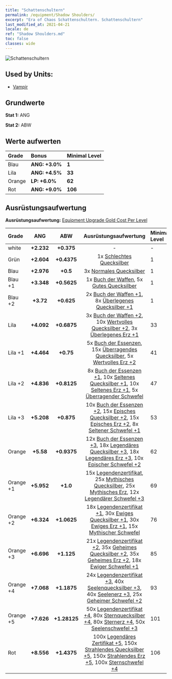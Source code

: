 ```yaml
---
title: "Schattenschultern"
permalink: /equipment/Shadow Shoulders/
excerpt: "Era of Chaos Schattenschultern. Schattenschultern"
last_modified_at: 2021-04-21
locale: de
ref: "Shadow Shoulders.md"
toc: false
classes: wide
---
```


  ![Schattenschultern](/images/e/e_3043.png)

## Used by Units:

* [Vampir](/de/units/Vampire/) 


## Grundwerte
 **Stat 1:** ANG

 **Stat 2:** ABW

## Werte aufwerten

  |     Grade    |   Bonus | Minimal Level | 
  |:-------------|:--------|:--------------| 
  | Blau | **ANG: +3.0%** | **1** | 
  | Lila | **ANG: +4.5%** | **33** | 
  | Orange | **LP: +6.0%** | **62** | 
  | Rot | **ANG: +9.0%** | **106** | 


## Ausrüstungsaufwertung
 **Ausrüstungsaufwertung:** [Equipment Upgrade Gold Cost Per Level](/equipment/EquipmentUpgradeCostPerLevel/) 

  |          Grade      | ANG | ABW | Ausrüstungsaufwertung | Minimal Level |
  |:--------------------|:---------:|:---------:|:----------------:|:--------------|
  | white | **+2.232** | **+0.375** | - | - |
  | Grün | **+2.604** | **+0.4375** | 1x [Schlechtes Quecksilber](/de/Items/mat_2/) | 1 |
  | Blau | **+2.976** | **+0.5** | 3x [Normales Quecksilber](/de/Items/mat_8/) | 1 |
  | Blau +1 | **+3.348** | **+0.5625** | 1x [Buch der Waffen](/de/Items/mat_18/), 5x [Gutes Quecksilber](/de/Items/mat_14/) | 1 |
  | Blau +2 | **+3.72** | **+0.625** | 2x [Buch der Waffen +1](/de/Items/mat_25/), 8x [Überlegenes Quecksilber +1](/de/Items/mat_21/) | 1 |
  | Lila | **+4.092** | **+0.6875** | 3x [Buch der Waffen +2](/de/Items/mat_32/), 10x [Wertvolles Quecksilber +2](/de/Items/mat_28/), 3x [Überlegenes Erz +1](/de/Items/mat_19/) | 33 |
  | Lila +1 | **+4.464** | **+0.75** | 5x [Buch der Essenzen](/de/Items/mat_39/), 15x [Überragendes Quecksilber](/de/Items/mat_35/), 5x [Wertvolles Erz +2](/de/Items/mat_26/) | 41 |
  | Lila +2 | **+4.836** | **+0.8125** | 8x [Buch der Essenzen +1](/de/Items/mat_46/), 10x [Seltenes Quecksilber +1](/de/Items/mat_42/), 10x [Seltenes Erz +1](/de/Items/mat_40/), 5x [Überragender Schwefel](/de/Items/mat_36/) | 47 |
  | Lila +3 | **+5.208** | **+0.875** | 10x [Buch der Essenzen +2](/de/Items/mat_53/), 15x [Episches Quecksilber +2](/de/Items/mat_49/), 15x [Episches Erz +2](/de/Items/mat_47/), 8x [Seltener Schwefel +1](/de/Items/mat_43/) | 53 |
  | Orange | **+5.58** | **+0.9375** | 12x [Buch der Essenzen +3](/de/Items/mat_60/), 18x [Legendäres Quecksilber +3](/de/Items/mat_56/), 18x [Legendäres Erz +3](/de/Items/mat_54/), 10x [Epischer Schwefel +2](/de/Items/mat_50/) | 62 |
  | Orange +1 | **+5.952** | **+1.0** | 15x [Legendenzertifikat](/de/Items/mat_67/), 25x [Mythisches Quecksilber](/de/Items/mat_63/), 25x [Mythisches Erz](/de/Items/mat_61/), 12x [Legendärer Schwefel +3](/de/Items/mat_57/) | 69 |
  | Orange +2 | **+6.324** | **+1.0625** | 18x [Legendenzertifikat +1](/de/Items/mat_74/), 30x [Ewiges Quecksilber +1](/de/Items/mat_70/), 30x [Ewiges Erz +1](/de/Items/mat_68/), 15x [Mythischer Schwefel](/de/Items/mat_64/) | 76 |
  | Orange +3 | **+6.696** | **+1.125** | 21x [Legendenzertifikat +2](/de/Items/mat_81/), 35x [Geheimes Quecksilber +2](/de/Items/mat_77/), 35x [Geheimes Erz +2](/de/Items/mat_75/), 18x [Ewiger Schwefel +1](/de/Items/mat_71/) | 85 |
  | Orange +4 | **+7.068** | **+1.1875** | 24x [Legendenzertifikat +3](/de/Items/mat_88/), 40x [Seelenquecksilber +3](/de/Items/mat_84/), 40x [Seelenerz +3](/de/Items/mat_82/), 25x [Geheimer Schwefel +2](/de/Items/mat_78/) | 93 |
  | Orange +5 | **+7.626** | **+1.28125** | 50x [Legendenzertifikat +4](/de/Items/mat_95/), 80x [Sternquecksilber +4](/de/Items/mat_91/), 80x [Sternerz +4](/de/Items/mat_89/), 50x [Seelenschwefel +3](/de/Items/mat_85/) | 101 |
  | Rot | **+8.556** | **+1.4375** | 100x [Legendäres Zertifikat +5](/de/Items/mat_102/), 150x [Strahlendes Quecksilber +5](/de/Items/mat_98/), 150x [Strahlendes Erz +5](/de/Items/mat_96/), 100x [Sternschwefel +4](/de/Items/mat_92/) | 106 |

